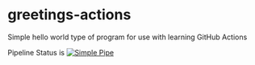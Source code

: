 # greetings-actions
Simple hello world type of program for use with learning GitHub Actions

Pipeline Status is [![Simple Pipe](https://github.com/vjvasu/greetings-actions/actions/workflows/simple-pipe.yml/badge.svg)](https://github.com/vjvasu/greetings-actions/actions/workflows/simple-pipe.yml)
